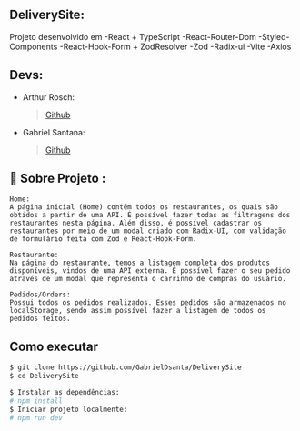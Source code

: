 ## DeliverySite:

Projeto desenvolvido em 
  -React + TypeScript
  -React-Router-Dom
  -Styled-Components
  -React-Hook-Form + ZodResolver
  -Zod 
  -Radix-ui
  -Vite
  -Axios

## Devs:

-  Arthur Rosch:
   > [Github](https://github.com/arthur-rosch)
-  Gabriel Santana:
   > [Github](https://github.com/GabrielDsanta)

## 📑 Sobre Projeto :

    Home:
    A página inicial (Home) contém todos os restaurantes, os quais são obtidos a partir de uma API. É possível fazer todas as filtragens dos restaurantes nesta página. Além disso, é possível cadastrar os restaurantes por meio de um modal criado com Radix-UI, com validação de formulário feita com Zod e React-Hook-Form.
    
    Restaurante:
    Na página do restaurante, temos a listagem completa dos produtos disponíveis, vindos de uma API externa. É possível fazer o seu pedido através de um modal que representa o carrinho de compras do usuário.
      
    Pedidos/Orders:
    Possui todos os pedidos realizados. Esses pedidos são armazenados no localStorage, sendo assim possível fazer a listagem de todos os pedidos feitos.


##  Como executar

```bash
$ git clone https://github.com/GabrielDsanta/DeliverySite
$ cd DeliverySite
```

```bash
$ Instalar as dependências:
# npm install
$ Iniciar projeto localmente:
# npm run dev
```

